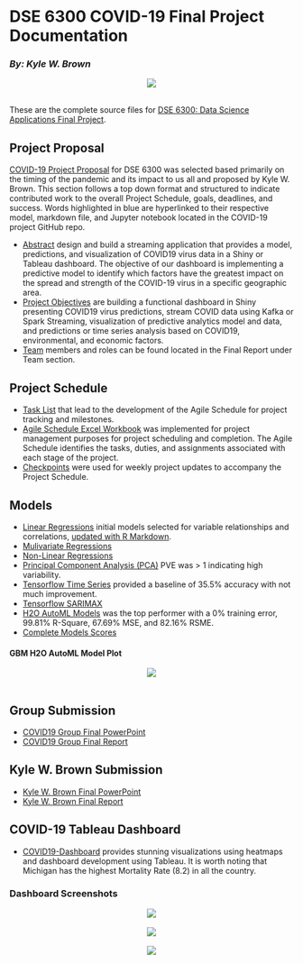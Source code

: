 # DSE 6300 COVID-19 Final Project Documentation

### *By: Kyle W. Brown*

<div align="center">
  <img src="https://extension.unh.edu/sites/default/files/field/image/CDC-coronavirus-image-23311-for-web.jpg"><br><br>
</div>

These are the complete source files for 
[DSE 6300: Data Science Applications Final Project](https://github.com/WorldCapital/COVID19-Project).


## Project Proposal

[COVID-19 Project Proposal](https://github.com/WorldCapital/COVID19-Project/blob/master/Kyle_W._Brown_Final_Report_Ppt/COVID19-Project-Proposal/Project-Proposal.pdf) for DSE 6300 was selected based primarily on the timing of the pandemic and its impact to us all and proposed by Kyle W. Brown. This section follows a top down format and structured to indicate contributed work to the overall Project Schedule, goals, deadlines, and success. Words highlighted in blue are hyperlinked to their respective model, markdown file, and Jupyter notebook located in the COVID-19 project GitHub repo. 

* [Abstract](https://github.com/WorldCapital/COVID19-Project/blob/master/Kyle_W._Brown_Final_Report_Ppt/COVID19-Project-Proposal/Project-Proposal.pdf) design and build a streaming application that provides a model, predictions, and visualization of COVID19 virus data in a Shiny or Tableau dashboard. The objective of our dashboard is implementing a predictive model to identify which factors have the greatest impact on the spread and strength of the COVID-19 virus in a specific geographic area.
* [Project Objectives](https://github.com/WorldCapital/COVID19-Project/blob/master/Kyle_W._Brown_Final_Report_Ppt/COVID19-Project-Proposal/Project-Proposal.pdf) are building a functional dashboard in Shiny presenting COVID19 virus predictions, stream COVID data using Kafka or Spark Streaming, visualization of predictive analytics model and data, and predictions or time series analysis based on COVID19, environmental, and economic factors.
* [Team](https://github.com/WorldCapital/COVID19-Project/blob/master/Kyle_W._Brown_Final_Report_Ppt/COVID19-Project-Proposal/Project-Proposal.pdf) members and roles can be found located in the Final Report under Team section.

## Project Schedule

* [Task List](https://waynestateprod-my.sharepoint.com/:x:/g/personal/gd3384_wayne_edu/EZrStx70RNRFje2QqQLxb5sBPcYu6rPgN7-pRDEK7h4D1A?e=D4Fa5v) that lead to the development of the Agile Schedule for project tracking and milestones. 
* [Agile Schedule Excel Workbook](https://github.com/WorldCapital/COVID19-Project/tree/master/Kyle_W._Brown_Final_Report_Ppt/Agile-Schedule-Excel-Workbook) was implemented for project management purposes for project scheduling and completion. The Agile Schedule identifies the tasks, duties, and assignments associated with each stage of the project.
* [Checkpoints](https://github.com/WorldCapital/COVID19-Project/tree/master/Kyle_W._Brown_Final_Report_Ppt/Checkpoints)
were used for weekly project updates to accompany the Project Schedule. 

## Models

* [Linear Regressions](https://github.com/WorldCapital/COVID19-Project/blob/master/Regression_R)
 initial models selected for variable relationships and correlations, [updated with R Markdown]( https://github.com/WorldCapital/COVID19-Project/blob/master/Update.Rmd).  
* [Mulivariate Regressions](https://github.com/WorldCapital/COVID19-Project/blob/master/Kyle_W._Brown_Final_Report_Ppt/Best-Models-Results/Models-Update-1.Rmd)
* [Non-Linear Regressions](https://github.com/WorldCapital/COVID19-Project/blob/master/Kyle_W._Brown_Final_Report_Ppt/Best-Models-Results/deathsNLM_nyt.R)
* [Principal Component Analysis (PCA)](https://github.com/WorldCapital/COVID19-Project/blob/master/Kyle_W._Brown_Final_Report_Ppt/Best-Models-Results/PCA.R) PVE was > 1 indicating high variability.
* [Tensorflow Time Series](https://github.com/WorldCapital/COVID19-Project/blob/master/COVID_Time_Series%20(1).ipynb)
provided a baseline of 35.5% accuracy with not much improvement.
* [Tensorflow SARIMAX](https://github.com/WorldCapital/COVID19-Project/blob/master/TimeSeriesV2/coronaFinalProject.ipynb) 
* [H2O AutoML Models](https://github.com/WorldCapital/COVID19-Project/blob/master/Kyle_W._Brown_Final_Report_Ppt/Best-Models-Results/gbm-model.R) was the top performer with a 0% training error, 99.81% R-Square, 67.69% MSE, and 82.16% RSME.
* [Complete Models Scores](https://github.com/WorldCapital/COVID19-Project/blob/master/COVID-19/Models%20Final.csv)
 
#### GBM H2O AutoML Model Plot

<div align="center">
  <img src="https://github.com/WorldCapital/COVID19-Project/blob/master/Kyle_W._Brown_Final_Report_Ppt/Best-Models-Results/GBM_H2O_AutoML_model.png"><br><br>
</div>


## Group Submission

* [COVID19 Group Final PowerPoint](https://github.com/WorldCapital/COVID19-Project/blob/master/Group_Submission_Final_Report_Ppt/COVID19-Group-Presentation.pdf)
* [COVID19 Group Final Report](https://github.com/WorldCapital/COVID19-Project/blob/master/Group_Submission_Final_Report_Ppt/Final_Report.pdf)


## Kyle W. Brown Submission

* [Kyle W. Brown Final PowerPoint](https://github.com/WorldCapital/COVID19-Project/blob/master/Kyle_W._Brown_Final_Report_Ppt/Kyle_W._Brown_COIVD19_ppt/Analyzing_COVID-19.pptx)
* [Kyle W. Brown Final Report](https://github.com/WorldCapital/COVID19-Project/blob/master/Kyle_W._Brown_Final_Report_Ppt/Kyle_W._Brown_Final_Report.pdf)

## COVID-19 Tableau Dashboard

* [COVID19-Dashboard](https://github.com/WorldCapital/COVID19-Project/tree/master/Kyle_W._Brown_Final_Report_Ppt/COVID19-Dashboard) provides stunning visualizations using heatmaps and dashboard development using Tableau. It is worth noting that Michigan has the highest Mortality Rate (8.2) in all the country.

### Dashboard Screenshots

<div align="center">
  <img src="https://github.com/WorldCapital/COVID19-Project/blob/master/Kyle_W._Brown_Final_Report_Ppt/COVID19-Dashboard/Screenshots/Homepage.png"><br><br>
</div>

<div align="center">
  <img src="https://github.com/WorldCapital/COVID19-Project/blob/master/Kyle_W._Brown_Final_Report_Ppt/COVID19-Dashboard/Screenshots/page2.png"><br><br>
</div>

<div align="center">
  <img src="https://github.com/WorldCapital/COVID19-Project/blob/master/Kyle_W._Brown_Final_Report_Ppt/COVID19-Dashboard/Screenshots/page3.png"><br><br>
</div>
